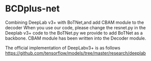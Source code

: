 # BCDplus-net
Combining DeepLab v3+ with BoTNet,and add CBAM module to the decoder
When you use our code, please change the resnet.py in the Deeplab v3+ code to the BoTNet.py we provide to add BoTNet as a backbone.
CBAM module has been written into the Decoder module.




The official implementation of DeepLabv3+ is as follows https://github.com/tensorflow/models/tree/master/research/deeplab

